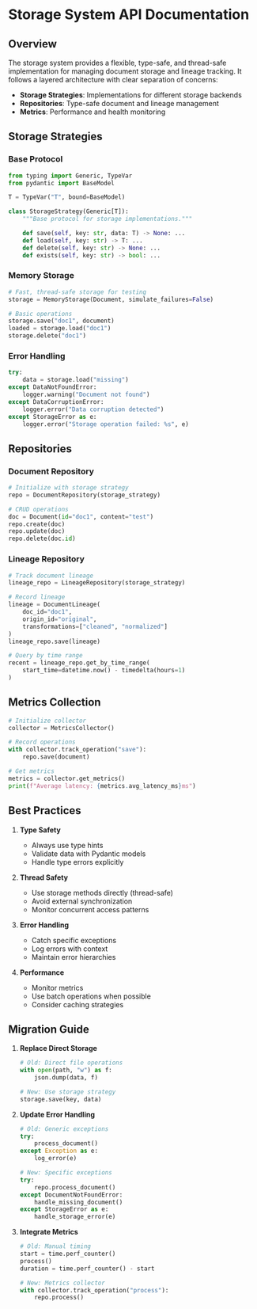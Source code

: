 # Storage System API Documentation

## Overview

The storage system provides a flexible, type-safe, and thread-safe implementation for managing document storage and lineage tracking. It follows a layered architecture with clear separation of concerns:

- **Storage Strategies**: Implementations for different storage backends
- **Repositories**: Type-safe document and lineage management
- **Metrics**: Performance and health monitoring

## Storage Strategies

### Base Protocol

```python
from typing import Generic, TypeVar
from pydantic import BaseModel

T = TypeVar("T", bound=BaseModel)

class StorageStrategy(Generic[T]):
    """Base protocol for storage implementations."""

    def save(self, key: str, data: T) -> None: ...
    def load(self, key: str) -> T: ...
    def delete(self, key: str) -> None: ...
    def exists(self, key: str) -> bool: ...
```

### Memory Storage

```python
# Fast, thread-safe storage for testing
storage = MemoryStorage(Document, simulate_failures=False)

# Basic operations
storage.save("doc1", document)
loaded = storage.load("doc1")
storage.delete("doc1")
```

### Error Handling

```python
try:
    data = storage.load("missing")
except DataNotFoundError:
    logger.warning("Document not found")
except DataCorruptionError:
    logger.error("Data corruption detected")
except StorageError as e:
    logger.error("Storage operation failed: %s", e)
```

## Repositories

### Document Repository

```python
# Initialize with storage strategy
repo = DocumentRepository(storage_strategy)

# CRUD operations
doc = Document(id="doc1", content="test")
repo.create(doc)
repo.update(doc)
repo.delete(doc.id)
```

### Lineage Repository

```python
# Track document lineage
lineage_repo = LineageRepository(storage_strategy)

# Record lineage
lineage = DocumentLineage(
    doc_id="doc1",
    origin_id="original",
    transformations=["cleaned", "normalized"]
)
lineage_repo.save(lineage)

# Query by time range
recent = lineage_repo.get_by_time_range(
    start_time=datetime.now() - timedelta(hours=1)
)
```

## Metrics Collection

```python
# Initialize collector
collector = MetricsCollector()

# Record operations
with collector.track_operation("save"):
    repo.save(document)

# Get metrics
metrics = collector.get_metrics()
print(f"Average latency: {metrics.avg_latency_ms}ms")
```

## Best Practices

1. **Type Safety**

   - Always use type hints
   - Validate data with Pydantic models
   - Handle type errors explicitly

2. **Thread Safety**

   - Use storage methods directly (thread-safe)
   - Avoid external synchronization
   - Monitor concurrent access patterns

3. **Error Handling**

   - Catch specific exceptions
   - Log errors with context
   - Maintain error hierarchies

4. **Performance**
   - Monitor metrics
   - Use batch operations when possible
   - Consider caching strategies

## Migration Guide

1. **Replace Direct Storage**

   ```python
   # Old: Direct file operations
   with open(path, "w") as f:
       json.dump(data, f)

   # New: Use storage strategy
   storage.save(key, data)
   ```

2. **Update Error Handling**

   ```python
   # Old: Generic exceptions
   try:
       process_document()
   except Exception as e:
       log_error(e)

   # New: Specific exceptions
   try:
       repo.process_document()
   except DocumentNotFoundError:
       handle_missing_document()
   except StorageError as e:
       handle_storage_error(e)
   ```

3. **Integrate Metrics**

   ```python
   # Old: Manual timing
   start = time.perf_counter()
   process()
   duration = time.perf_counter() - start

   # New: Metrics collector
   with collector.track_operation("process"):
       repo.process()
   ```
